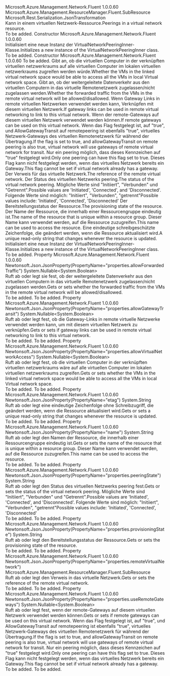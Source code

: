 <Type Name="VirtualNetworkPeeringInner" FullName="Microsoft.Azure.Management.Network.Fluent.Models.VirtualNetworkPeeringInner">
  <TypeSignature Language="C#" Value="public class VirtualNetworkPeeringInner : Microsoft.Azure.Management.ResourceManager.Fluent.SubResource" />
  <TypeSignature Language="ILAsm" Value=".class public auto ansi beforefieldinit VirtualNetworkPeeringInner extends Microsoft.Azure.Management.ResourceManager.Fluent.SubResource" />
  <TypeSignature Language="DocId" Value="T:Microsoft.Azure.Management.Network.Fluent.Models.VirtualNetworkPeeringInner" />
  <TypeSignature Language="VB.NET" Value="Public Class VirtualNetworkPeeringInner&#xA;Inherits SubResource" />
  <TypeSignature Language="F#" Value="type VirtualNetworkPeeringInner = class&#xA;    inherit SubResource" />
  <AssemblyInfo>
    <AssemblyName>Microsoft.Azure.Management.Network.Fluent</AssemblyName>
    <AssemblyVersion>1.0.0.60</AssemblyVersion>
  </AssemblyInfo>
  <Base>
    <BaseTypeName>Microsoft.Azure.Management.ResourceManager.Fluent.SubResource</BaseTypeName>
  </Base>
  <Interfaces />
  <Attributes>
    <Attribute>
      <AttributeName>Microsoft.Rest.Serialization.JsonTransformation</AttributeName>
    </Attribute>
  </Attributes>
  <Docs>
    <summary>
            <span data-ttu-id="5f036-101">Kann in einem virtuellen Netzwerk-Ressource.</span><span class="sxs-lookup"><span data-stu-id="5f036-101">Peerings in a virtual network resource.</span></span>
            </summary>
    <remarks>To be added.</remarks>
  </Docs>
  <Members>
    <Member MemberName=".ctor">
      <MemberSignature Language="C#" Value="public VirtualNetworkPeeringInner ();" />
      <MemberSignature Language="ILAsm" Value=".method public hidebysig specialname rtspecialname instance void .ctor() cil managed" />
      <MemberSignature Language="DocId" Value="M:Microsoft.Azure.Management.Network.Fluent.Models.VirtualNetworkPeeringInner.#ctor" />
      <MemberSignature Language="VB.NET" Value="Public Sub New ()" />
      <MemberType>Constructor</MemberType>
      <AssemblyInfo>
        <AssemblyName>Microsoft.Azure.Management.Network.Fluent</AssemblyName>
        <AssemblyVersion>1.0.0.60</AssemblyVersion>
      </AssemblyInfo>
      <Parameters />
      <Docs>
        <summary>
            <span data-ttu-id="5f036-102">Initialisiert eine neue Instanz der VirtualNetworkPeeringInner-Klasse.</span><span class="sxs-lookup"><span data-stu-id="5f036-102">Initializes a new instance of the VirtualNetworkPeeringInner class.</span></span>
            </summary>
        <remarks>To be added.</remarks>
      </Docs>
    </Member>
    <Member MemberName=".ctor">
      <MemberSignature Language="C#" Value="public VirtualNetworkPeeringInner (string id = null, Nullable&lt;bool&gt; allowVirtualNetworkAccess = null, Nullable&lt;bool&gt; allowForwardedTraffic = null, Nullable&lt;bool&gt; allowGatewayTransit = null, Nullable&lt;bool&gt; useRemoteGateways = null, Microsoft.Azure.Management.ResourceManager.Fluent.SubResource remoteVirtualNetwork = null, string peeringState = null, string provisioningState = null, string name = null, string etag = null);" />
      <MemberSignature Language="ILAsm" Value=".method public hidebysig specialname rtspecialname instance void .ctor(string id, valuetype System.Nullable`1&lt;bool&gt; allowVirtualNetworkAccess, valuetype System.Nullable`1&lt;bool&gt; allowForwardedTraffic, valuetype System.Nullable`1&lt;bool&gt; allowGatewayTransit, valuetype System.Nullable`1&lt;bool&gt; useRemoteGateways, class Microsoft.Azure.Management.ResourceManager.Fluent.SubResource remoteVirtualNetwork, string peeringState, string provisioningState, string name, string etag) cil managed" />
      <MemberSignature Language="DocId" Value="M:Microsoft.Azure.Management.Network.Fluent.Models.VirtualNetworkPeeringInner.#ctor(System.String,System.Nullable{System.Boolean},System.Nullable{System.Boolean},System.Nullable{System.Boolean},System.Nullable{System.Boolean},Microsoft.Azure.Management.ResourceManager.Fluent.SubResource,System.String,System.String,System.String,System.String)" />
      <MemberSignature Language="VB.NET" Value="Public Sub New (Optional id As String = null, Optional allowVirtualNetworkAccess As Nullable(Of Boolean) = null, Optional allowForwardedTraffic As Nullable(Of Boolean) = null, Optional allowGatewayTransit As Nullable(Of Boolean) = null, Optional useRemoteGateways As Nullable(Of Boolean) = null, Optional remoteVirtualNetwork As SubResource = null, Optional peeringState As String = null, Optional provisioningState As String = null, Optional name As String = null, Optional etag As String = null)" />
      <MemberSignature Language="F#" Value="new Microsoft.Azure.Management.Network.Fluent.Models.VirtualNetworkPeeringInner : string * Nullable&lt;bool&gt; * Nullable&lt;bool&gt; * Nullable&lt;bool&gt; * Nullable&lt;bool&gt; * Microsoft.Azure.Management.ResourceManager.Fluent.SubResource * string * string * string * string -&gt; Microsoft.Azure.Management.Network.Fluent.Models.VirtualNetworkPeeringInner" Usage="new Microsoft.Azure.Management.Network.Fluent.Models.VirtualNetworkPeeringInner (id, allowVirtualNetworkAccess, allowForwardedTraffic, allowGatewayTransit, useRemoteGateways, remoteVirtualNetwork, peeringState, provisioningState, name, etag)" />
      <MemberType>Constructor</MemberType>
      <AssemblyInfo>
        <AssemblyName>Microsoft.Azure.Management.Network.Fluent</AssemblyName>
        <AssemblyVersion>1.0.0.60</AssemblyVersion>
      </AssemblyInfo>
      <Parameters>
        <Parameter Name="id" Type="System.String" />
        <Parameter Name="allowVirtualNetworkAccess" Type="System.Nullable&lt;System.Boolean&gt;" />
        <Parameter Name="allowForwardedTraffic" Type="System.Nullable&lt;System.Boolean&gt;" />
        <Parameter Name="allowGatewayTransit" Type="System.Nullable&lt;System.Boolean&gt;" />
        <Parameter Name="useRemoteGateways" Type="System.Nullable&lt;System.Boolean&gt;" />
        <Parameter Name="remoteVirtualNetwork" Type="Microsoft.Azure.Management.ResourceManager.Fluent.SubResource" />
        <Parameter Name="peeringState" Type="System.String" />
        <Parameter Name="provisioningState" Type="System.String" />
        <Parameter Name="name" Type="System.String" />
        <Parameter Name="etag" Type="System.String" />
      </Parameters>
      <Docs>
        <param name="id">To be added.</param>
        <param name="allowVirtualNetworkAccess"><span data-ttu-id="5f036-103">Gibt an, ob die virtuellen Computer in der verknüpften virtuellen netzwerkraums auf alle virtuellen Computer im lokalen virtuellen netzwerkraums zugreifen werden würde.</span><span class="sxs-lookup"><span data-stu-id="5f036-103">Whether the VMs in the linked virtual network space would be able to access all the VMs in local Virtual network space.</span></span></param>
        <param name="allowForwardedTraffic"><span data-ttu-id="5f036-104">Gibt an, ob der weitergeleitete Datenverkehr aus den virtuellen Computern in das virtuelle Remotenetzwerk zugelassen/nicht zugelassen werden.</span><span class="sxs-lookup"><span data-stu-id="5f036-104">Whether the forwarded traffic from the VMs in the remote virtual network will be allowed/disallowed.</span></span></param>
        <param name="allowGatewayTransit"><span data-ttu-id="5f036-105">Wenn Gateway Links in remote virtuellen Netzwerken verwendet werden kann, Verknüpfen mit diesem virtuellen Netzwerk.</span><span class="sxs-lookup"><span data-stu-id="5f036-105">If gateway links can be used in remote virtual networking to link to this virtual network.</span></span></param>
        <param name="useRemoteGateways"><span data-ttu-id="5f036-106">Wenn der remote-Gateways auf diesem virtuellen Netzwerk verwendet werden können.</span><span class="sxs-lookup"><span data-stu-id="5f036-106">If remote gateways can be used on this virtual network.</span></span> <span data-ttu-id="5f036-107">Wenn das Flag festgelegt ist, auf "true", und AllowGatewayTransit auf remotepeering ist ebenfalls "true", virtuelles Netzwerk-Gateways des virtuellen Remotenetzwerk für während der Übertragung.</span><span class="sxs-lookup"><span data-stu-id="5f036-107">If the flag is set to true, and allowGatewayTransit on remote peering is also true, virtual network will use gateways of remote virtual network for transit.</span></span> <span data-ttu-id="5f036-108">Nur ein peering möglich, dass dieses Kennzeichen auf "true" festgelegt wird.</span><span class="sxs-lookup"><span data-stu-id="5f036-108">Only one peering can have this flag set to true.</span></span> <span data-ttu-id="5f036-109">Dieses Flag kann nicht festgelegt werden, wenn das virtuelles Netzwerk bereits ein Gateway.</span><span class="sxs-lookup"><span data-stu-id="5f036-109">This flag cannot be set if virtual network already has a gateway.</span></span></param>
        <param name="remoteVirtualNetwork"><span data-ttu-id="5f036-110">Der Verweis für das virtuelle Netzwerk.</span><span class="sxs-lookup"><span data-stu-id="5f036-110">The reference of the remote virtual network.</span></span></param>
        <param name="peeringState"><span data-ttu-id="5f036-111">Der Status des virtuellen Netzwerks peering.</span><span class="sxs-lookup"><span data-stu-id="5f036-111">The status of the virtual network peering.</span></span> <span data-ttu-id="5f036-112">Mögliche Werte sind "Initiiert", "Verbunden" und "Getrennt".</span><span class="sxs-lookup"><span data-stu-id="5f036-112">Possible values are 'Initiated', 'Connected', and 'Disconnected'.</span></span> <span data-ttu-id="5f036-113">Folgende Werte sind möglich: "Initiiert", "Verbunden", "getrennt"</span><span class="sxs-lookup"><span data-stu-id="5f036-113">Possible values include: 'Initiated', 'Connected', 'Disconnected'</span></span></param>
        <param name="provisioningState"><span data-ttu-id="5f036-114">Der Bereitstellungsstatus der Ressource.</span><span class="sxs-lookup"><span data-stu-id="5f036-114">The provisioning state of the resource.</span></span></param>
        <param name="name"><span data-ttu-id="5f036-115">Der Name der Ressource, die innerhalb einer Ressourcengruppe eindeutig ist.</span><span class="sxs-lookup"><span data-stu-id="5f036-115">The name of the resource that is unique within a resource group.</span></span> <span data-ttu-id="5f036-116">Dieser Name kann verwendet werden, auf die Ressource zuzugreifen.</span><span class="sxs-lookup"><span data-stu-id="5f036-116">This name can be used to access the resource.</span></span></param>
        <param name="etag"><span data-ttu-id="5f036-117">Eine eindeutige schreibgeschützte Zeichenfolge, die geändert werden, wenn die Ressource aktualisiert wird.</span><span class="sxs-lookup"><span data-stu-id="5f036-117">A unique read-only string that changes whenever the resource is updated.</span></span></param>
        <summary>
            <span data-ttu-id="5f036-118">Initialisiert eine neue Instanz der VirtualNetworkPeeringInner-Klasse.</span><span class="sxs-lookup"><span data-stu-id="5f036-118">Initializes a new instance of the VirtualNetworkPeeringInner class.</span></span>
            </summary>
        <remarks>To be added.</remarks>
      </Docs>
    </Member>
    <Member MemberName="AllowForwardedTraffic">
      <MemberSignature Language="C#" Value="public Nullable&lt;bool&gt; AllowForwardedTraffic { get; set; }" />
      <MemberSignature Language="ILAsm" Value=".property instance valuetype System.Nullable`1&lt;bool&gt; AllowForwardedTraffic" />
      <MemberSignature Language="DocId" Value="P:Microsoft.Azure.Management.Network.Fluent.Models.VirtualNetworkPeeringInner.AllowForwardedTraffic" />
      <MemberSignature Language="VB.NET" Value="Public Property AllowForwardedTraffic As Nullable(Of Boolean)" />
      <MemberSignature Language="F#" Value="member this.AllowForwardedTraffic : Nullable&lt;bool&gt; with get, set" Usage="Microsoft.Azure.Management.Network.Fluent.Models.VirtualNetworkPeeringInner.AllowForwardedTraffic" />
      <MemberType>Property</MemberType>
      <AssemblyInfo>
        <AssemblyName>Microsoft.Azure.Management.Network.Fluent</AssemblyName>
        <AssemblyVersion>1.0.0.60</AssemblyVersion>
      </AssemblyInfo>
      <Attributes>
        <Attribute>
          <AttributeName>Newtonsoft.Json.JsonProperty(PropertyName="properties.allowForwardedTraffic")</AttributeName>
        </Attribute>
      </Attributes>
      <ReturnValue>
        <ReturnType>System.Nullable&lt;System.Boolean&gt;</ReturnType>
      </ReturnValue>
      <Docs>
        <summary>
            <span data-ttu-id="5f036-119">Ruft ab oder legt sie fest, ob der weitergeleitete Datenverkehr aus den virtuellen Computern in das virtuelle Remotenetzwerk zugelassen/nicht zugelassen werden.</span><span class="sxs-lookup"><span data-stu-id="5f036-119">Gets or sets whether the forwarded traffic from the VMs in the remote virtual network will be allowed/disallowed.</span></span>
            </summary>
        <value>To be added.</value>
        <remarks>To be added.</remarks>
      </Docs>
    </Member>
    <Member MemberName="AllowGatewayTransit">
      <MemberSignature Language="C#" Value="public Nullable&lt;bool&gt; AllowGatewayTransit { get; set; }" />
      <MemberSignature Language="ILAsm" Value=".property instance valuetype System.Nullable`1&lt;bool&gt; AllowGatewayTransit" />
      <MemberSignature Language="DocId" Value="P:Microsoft.Azure.Management.Network.Fluent.Models.VirtualNetworkPeeringInner.AllowGatewayTransit" />
      <MemberSignature Language="VB.NET" Value="Public Property AllowGatewayTransit As Nullable(Of Boolean)" />
      <MemberSignature Language="F#" Value="member this.AllowGatewayTransit : Nullable&lt;bool&gt; with get, set" Usage="Microsoft.Azure.Management.Network.Fluent.Models.VirtualNetworkPeeringInner.AllowGatewayTransit" />
      <MemberType>Property</MemberType>
      <AssemblyInfo>
        <AssemblyName>Microsoft.Azure.Management.Network.Fluent</AssemblyName>
        <AssemblyVersion>1.0.0.60</AssemblyVersion>
      </AssemblyInfo>
      <Attributes>
        <Attribute>
          <AttributeName>Newtonsoft.Json.JsonProperty(PropertyName="properties.allowGatewayTransit")</AttributeName>
        </Attribute>
      </Attributes>
      <ReturnValue>
        <ReturnType>System.Nullable&lt;System.Boolean&gt;</ReturnType>
      </ReturnValue>
      <Docs>
        <summary>
            <span data-ttu-id="5f036-120">Ruft ab oder legt fest, ob die Gateway-Links in remote virtuelle Netzwerke verwendet werden kann, um mit diesem virtuellen Netzwerk zu verknüpfen.</span><span class="sxs-lookup"><span data-stu-id="5f036-120">Gets or sets if gateway links can be used in remote virtual networking to link to this virtual network.</span></span>
            </summary>
        <value>To be added.</value>
        <remarks>To be added.</remarks>
      </Docs>
    </Member>
    <Member MemberName="AllowVirtualNetworkAccess">
      <MemberSignature Language="C#" Value="public Nullable&lt;bool&gt; AllowVirtualNetworkAccess { get; set; }" />
      <MemberSignature Language="ILAsm" Value=".property instance valuetype System.Nullable`1&lt;bool&gt; AllowVirtualNetworkAccess" />
      <MemberSignature Language="DocId" Value="P:Microsoft.Azure.Management.Network.Fluent.Models.VirtualNetworkPeeringInner.AllowVirtualNetworkAccess" />
      <MemberSignature Language="VB.NET" Value="Public Property AllowVirtualNetworkAccess As Nullable(Of Boolean)" />
      <MemberSignature Language="F#" Value="member this.AllowVirtualNetworkAccess : Nullable&lt;bool&gt; with get, set" Usage="Microsoft.Azure.Management.Network.Fluent.Models.VirtualNetworkPeeringInner.AllowVirtualNetworkAccess" />
      <MemberType>Property</MemberType>
      <AssemblyInfo>
        <AssemblyName>Microsoft.Azure.Management.Network.Fluent</AssemblyName>
        <AssemblyVersion>1.0.0.60</AssemblyVersion>
      </AssemblyInfo>
      <Attributes>
        <Attribute>
          <AttributeName>Newtonsoft.Json.JsonProperty(PropertyName="properties.allowVirtualNetworkAccess")</AttributeName>
        </Attribute>
      </Attributes>
      <ReturnValue>
        <ReturnType>System.Nullable&lt;System.Boolean&gt;</ReturnType>
      </ReturnValue>
      <Docs>
        <summary>
            <span data-ttu-id="5f036-121">Ruft ab oder legt fest, ob die virtuellen Computer in der verknüpften virtuellen netzwerkraums wäre auf alle virtuellen Computer im lokalen virtuellen netzwerkraums zugreifen.</span><span class="sxs-lookup"><span data-stu-id="5f036-121">Gets or sets whether the VMs in the linked virtual network space would be able to access all the VMs in local Virtual network space.</span></span>
            </summary>
        <value>To be added.</value>
        <remarks>To be added.</remarks>
      </Docs>
    </Member>
    <Member MemberName="Etag">
      <MemberSignature Language="C#" Value="public string Etag { get; set; }" />
      <MemberSignature Language="ILAsm" Value=".property instance string Etag" />
      <MemberSignature Language="DocId" Value="P:Microsoft.Azure.Management.Network.Fluent.Models.VirtualNetworkPeeringInner.Etag" />
      <MemberSignature Language="VB.NET" Value="Public Property Etag As String" />
      <MemberSignature Language="F#" Value="member this.Etag : string with get, set" Usage="Microsoft.Azure.Management.Network.Fluent.Models.VirtualNetworkPeeringInner.Etag" />
      <MemberType>Property</MemberType>
      <AssemblyInfo>
        <AssemblyName>Microsoft.Azure.Management.Network.Fluent</AssemblyName>
        <AssemblyVersion>1.0.0.60</AssemblyVersion>
      </AssemblyInfo>
      <Attributes>
        <Attribute>
          <AttributeName>Newtonsoft.Json.JsonProperty(PropertyName="etag")</AttributeName>
        </Attribute>
      </Attributes>
      <ReturnValue>
        <ReturnType>System.String</ReturnType>
      </ReturnValue>
      <Docs>
        <summary>
            <span data-ttu-id="5f036-122">Ruft ab oder legt eine eindeutige Zeichenfolge ohne Schreibzugriff, die geändert werden, wenn die Ressource aktualisiert wird.</span><span class="sxs-lookup"><span data-stu-id="5f036-122">Gets or sets a unique read-only string that changes whenever the resource is updated.</span></span>
            </summary>
        <value>To be added.</value>
        <remarks>To be added.</remarks>
      </Docs>
    </Member>
    <Member MemberName="Name">
      <MemberSignature Language="C#" Value="public string Name { get; set; }" />
      <MemberSignature Language="ILAsm" Value=".property instance string Name" />
      <MemberSignature Language="DocId" Value="P:Microsoft.Azure.Management.Network.Fluent.Models.VirtualNetworkPeeringInner.Name" />
      <MemberSignature Language="VB.NET" Value="Public Property Name As String" />
      <MemberSignature Language="F#" Value="member this.Name : string with get, set" Usage="Microsoft.Azure.Management.Network.Fluent.Models.VirtualNetworkPeeringInner.Name" />
      <MemberType>Property</MemberType>
      <AssemblyInfo>
        <AssemblyName>Microsoft.Azure.Management.Network.Fluent</AssemblyName>
        <AssemblyVersion>1.0.0.60</AssemblyVersion>
      </AssemblyInfo>
      <Attributes>
        <Attribute>
          <AttributeName>Newtonsoft.Json.JsonProperty(PropertyName="name")</AttributeName>
        </Attribute>
      </Attributes>
      <ReturnValue>
        <ReturnType>System.String</ReturnType>
      </ReturnValue>
      <Docs>
        <summary>
            <span data-ttu-id="5f036-123">Ruft ab oder legt den Namen der Ressource, die innerhalb einer Ressourcengruppe eindeutig ist.</span><span class="sxs-lookup"><span data-stu-id="5f036-123">Gets or sets the name of the resource that is unique within a resource group.</span></span> <span data-ttu-id="5f036-124">Dieser Name kann verwendet werden, auf die Ressource zuzugreifen.</span><span class="sxs-lookup"><span data-stu-id="5f036-124">This name can be used to access the resource.</span></span>
            </summary>
        <value>To be added.</value>
        <remarks>To be added.</remarks>
      </Docs>
    </Member>
    <Member MemberName="PeeringState">
      <MemberSignature Language="C#" Value="public string PeeringState { get; set; }" />
      <MemberSignature Language="ILAsm" Value=".property instance string PeeringState" />
      <MemberSignature Language="DocId" Value="P:Microsoft.Azure.Management.Network.Fluent.Models.VirtualNetworkPeeringInner.PeeringState" />
      <MemberSignature Language="VB.NET" Value="Public Property PeeringState As String" />
      <MemberSignature Language="F#" Value="member this.PeeringState : string with get, set" Usage="Microsoft.Azure.Management.Network.Fluent.Models.VirtualNetworkPeeringInner.PeeringState" />
      <MemberType>Property</MemberType>
      <AssemblyInfo>
        <AssemblyName>Microsoft.Azure.Management.Network.Fluent</AssemblyName>
        <AssemblyVersion>1.0.0.60</AssemblyVersion>
      </AssemblyInfo>
      <Attributes>
        <Attribute>
          <AttributeName>Newtonsoft.Json.JsonProperty(PropertyName="properties.peeringState")</AttributeName>
        </Attribute>
      </Attributes>
      <ReturnValue>
        <ReturnType>System.String</ReturnType>
      </ReturnValue>
      <Docs>
        <summary>
            <span data-ttu-id="5f036-125">Ruft ab oder legt den Status des virtuellen Netzwerks peering fest.</span><span class="sxs-lookup"><span data-stu-id="5f036-125">Gets or sets the status of the virtual network peering.</span></span> <span data-ttu-id="5f036-126">Mögliche Werte sind "Initiiert", "Verbunden" und "Getrennt".</span><span class="sxs-lookup"><span data-stu-id="5f036-126">Possible values are 'Initiated', 'Connected', and 'Disconnected'.</span></span> <span data-ttu-id="5f036-127">Folgende Werte sind möglich: "Initiiert", "Verbunden", "getrennt"</span><span class="sxs-lookup"><span data-stu-id="5f036-127">Possible values include: 'Initiated', 'Connected', 'Disconnected'</span></span>
            </summary>
        <value>To be added.</value>
        <remarks>To be added.</remarks>
      </Docs>
    </Member>
    <Member MemberName="ProvisioningState">
      <MemberSignature Language="C#" Value="public string ProvisioningState { get; set; }" />
      <MemberSignature Language="ILAsm" Value=".property instance string ProvisioningState" />
      <MemberSignature Language="DocId" Value="P:Microsoft.Azure.Management.Network.Fluent.Models.VirtualNetworkPeeringInner.ProvisioningState" />
      <MemberSignature Language="VB.NET" Value="Public Property ProvisioningState As String" />
      <MemberSignature Language="F#" Value="member this.ProvisioningState : string with get, set" Usage="Microsoft.Azure.Management.Network.Fluent.Models.VirtualNetworkPeeringInner.ProvisioningState" />
      <MemberType>Property</MemberType>
      <AssemblyInfo>
        <AssemblyName>Microsoft.Azure.Management.Network.Fluent</AssemblyName>
        <AssemblyVersion>1.0.0.60</AssemblyVersion>
      </AssemblyInfo>
      <Attributes>
        <Attribute>
          <AttributeName>Newtonsoft.Json.JsonProperty(PropertyName="properties.provisioningState")</AttributeName>
        </Attribute>
      </Attributes>
      <ReturnValue>
        <ReturnType>System.String</ReturnType>
      </ReturnValue>
      <Docs>
        <summary>
            <span data-ttu-id="5f036-128">Ruft ab oder legt den Bereitstellungsstatus der Ressource.</span><span class="sxs-lookup"><span data-stu-id="5f036-128">Gets or sets the provisioning state of the resource.</span></span>
            </summary>
        <value>To be added.</value>
        <remarks>To be added.</remarks>
      </Docs>
    </Member>
    <Member MemberName="RemoteVirtualNetwork">
      <MemberSignature Language="C#" Value="public Microsoft.Azure.Management.ResourceManager.Fluent.SubResource RemoteVirtualNetwork { get; set; }" />
      <MemberSignature Language="ILAsm" Value=".property instance class Microsoft.Azure.Management.ResourceManager.Fluent.SubResource RemoteVirtualNetwork" />
      <MemberSignature Language="DocId" Value="P:Microsoft.Azure.Management.Network.Fluent.Models.VirtualNetworkPeeringInner.RemoteVirtualNetwork" />
      <MemberSignature Language="VB.NET" Value="Public Property RemoteVirtualNetwork As SubResource" />
      <MemberSignature Language="F#" Value="member this.RemoteVirtualNetwork : Microsoft.Azure.Management.ResourceManager.Fluent.SubResource with get, set" Usage="Microsoft.Azure.Management.Network.Fluent.Models.VirtualNetworkPeeringInner.RemoteVirtualNetwork" />
      <MemberType>Property</MemberType>
      <AssemblyInfo>
        <AssemblyName>Microsoft.Azure.Management.Network.Fluent</AssemblyName>
        <AssemblyVersion>1.0.0.60</AssemblyVersion>
      </AssemblyInfo>
      <Attributes>
        <Attribute>
          <AttributeName>Newtonsoft.Json.JsonProperty(PropertyName="properties.remoteVirtualNetwork")</AttributeName>
        </Attribute>
      </Attributes>
      <ReturnValue>
        <ReturnType>Microsoft.Azure.Management.ResourceManager.Fluent.SubResource</ReturnType>
      </ReturnValue>
      <Docs>
        <summary>
            <span data-ttu-id="5f036-129">Ruft ab oder legt den Verweis in das virtuelle Netzwerk.</span><span class="sxs-lookup"><span data-stu-id="5f036-129">Gets or sets the reference of the remote virtual network.</span></span>
            </summary>
        <value>To be added.</value>
        <remarks>To be added.</remarks>
      </Docs>
    </Member>
    <Member MemberName="UseRemoteGateways">
      <MemberSignature Language="C#" Value="public Nullable&lt;bool&gt; UseRemoteGateways { get; set; }" />
      <MemberSignature Language="ILAsm" Value=".property instance valuetype System.Nullable`1&lt;bool&gt; UseRemoteGateways" />
      <MemberSignature Language="DocId" Value="P:Microsoft.Azure.Management.Network.Fluent.Models.VirtualNetworkPeeringInner.UseRemoteGateways" />
      <MemberSignature Language="VB.NET" Value="Public Property UseRemoteGateways As Nullable(Of Boolean)" />
      <MemberSignature Language="F#" Value="member this.UseRemoteGateways : Nullable&lt;bool&gt; with get, set" Usage="Microsoft.Azure.Management.Network.Fluent.Models.VirtualNetworkPeeringInner.UseRemoteGateways" />
      <MemberType>Property</MemberType>
      <AssemblyInfo>
        <AssemblyName>Microsoft.Azure.Management.Network.Fluent</AssemblyName>
        <AssemblyVersion>1.0.0.60</AssemblyVersion>
      </AssemblyInfo>
      <Attributes>
        <Attribute>
          <AttributeName>Newtonsoft.Json.JsonProperty(PropertyName="properties.useRemoteGateways")</AttributeName>
        </Attribute>
      </Attributes>
      <ReturnValue>
        <ReturnType>System.Nullable&lt;System.Boolean&gt;</ReturnType>
      </ReturnValue>
      <Docs>
        <summary>
            <span data-ttu-id="5f036-130">Ruft ab oder legt fest, wenn der remote-Gateways auf diesem virtuellen Netzwerk verwendet werden können.</span><span class="sxs-lookup"><span data-stu-id="5f036-130">Gets or sets if remote gateways can be used on this virtual network.</span></span> <span data-ttu-id="5f036-131">Wenn das Flag festgelegt ist, auf "true", und AllowGatewayTransit auf remotepeering ist ebenfalls "true", virtuelles Netzwerk-Gateways des virtuellen Remotenetzwerk für während der Übertragung.</span><span class="sxs-lookup"><span data-stu-id="5f036-131">If the flag is set to true, and allowGatewayTransit on remote peering is also true, virtual network will use gateways of remote virtual network for transit.</span></span> <span data-ttu-id="5f036-132">Nur ein peering möglich, dass dieses Kennzeichen auf "true" festgelegt wird.</span><span class="sxs-lookup"><span data-stu-id="5f036-132">Only one peering can have this flag set to true.</span></span> <span data-ttu-id="5f036-133">Dieses Flag kann nicht festgelegt werden, wenn das virtuelles Netzwerk bereits ein Gateway.</span><span class="sxs-lookup"><span data-stu-id="5f036-133">This flag cannot be set if virtual network already has a gateway.</span></span>
            </summary>
        <value>To be added.</value>
        <remarks>To be added.</remarks>
      </Docs>
    </Member>
  </Members>
</Type>